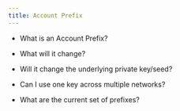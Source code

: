 ```yaml
---
title: Account Prefix
---
```


* What is an Account Prefix?

* What will it change?

* Will it change the underlying private key/seed?

* Can I use one key across multiple networks?

* What are the current set of prefixes?
